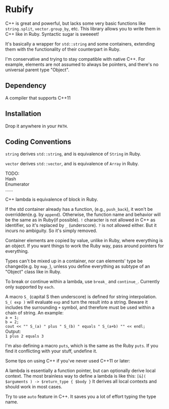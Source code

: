 # Rubify

C++ is great and powerful, but lacks some very basic 
functions like `string.split`, `vector.group_by`, etc.
This library allows you to write them
in C++ like in Ruby. Syntactic sugar is sweeeet!

It's basically a wrapper for `std::string` and some
containers, extending them with the functionality of
their counterpart in Ruby. 

I'm conservative and trying
to stay compatible with native C++. For example, elements
are not assumed to always be pointers, and there's no 
universal parent type "Object".

## Dependency
A compiler that supports C++11

## Installation
Drop it anywhere in your `PATH`.

## Coding Conventions
`string` derives `std::string`, and is equivalence of 
`String` in Ruby.

`vector` derives `std::vector`, and is equivalence of 
`Array` in Ruby.

TODO:  
Hash  
Enumerator  
......

C++ lambda is equivalence of block in Ruby.

If the std container already has a function, 
(e.g., `push_back`), it won't be overridden(e.g. by `append`). 
Otherwise, the function name and 
behavior will be the same as in Ruby(if possible). 
`!` character is not allowed in C++ as identifier, 
so it's replaced by `_` (underscore). `?` is not allowed either. 
But it incurs no ambiguity. So it's simply removed.

Container elements are copied by value, unlike in Ruby,
where everything is an object. If you want things to
work the Ruby way, pass around pointers for everything.

Types can't be mixed up in a container, nor can elements' 
type be changed(e.g. by `map_`), unless you define everything 
as subtype of an "Object" class like in Ruby.

To break or continue within a lambda, use `break_` and
`continue_`. Currently only supported by `each`.

A macro `S_` (capital S then underscore) is defined for
string interpolation. `S_( exp )` will evaluate `exp`
and turn the result into a string. Beware it includes
the surrounding `+` symbol, and therefore must be
used within a chain of string.
An example:  
`a = 1;`  
`b = 2;`  
`cout << "" S_(a) " plus " S_(b) " equals " S_(a+b) "" << endl;`  
Output:  
`1 plus 2 equals 3`

I'm also defining a macro `puts`, which is the same as
the Ruby `puts`. If you find it conflicting with your stuff, 
undefine it.

Some tips on using C++ if you've never used C++11 or later:

A lambda is essentially a function pointer, but can
optionally derive local context.
The most brainless way to define a lambda is like this:
`
[&]( $arguments ) -> $return_type {
	$body
}
`
It derives all local contexts and should work in most cases.

Try to use `auto` feature in C++. It saves you a lot of 
effort typing the type name.






